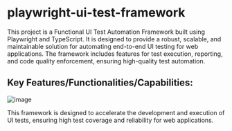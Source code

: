 # playwright-ui-test-framework
This project is a Functional UI Test Automation Framework built using Playwright and TypeScript. It is designed to provide a robust, scalable, and maintainable solution for automating end-to-end UI testing for web applications. The framework includes features for test execution, reporting, and code quality enforcement, ensuring high-quality test automation.

## Key Features/Functionalities/Capabilities:

![image](https://github.com/user-attachments/assets/215370bd-134f-4f0b-89b7-d22582535e1e)



This framework is designed to accelerate the development and execution of UI tests, ensuring high test coverage and reliability for web applications.
